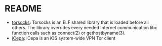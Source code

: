 # README

* [torsocks](https://github.com/dgoulet/torsocks): Torsocks is an ELF shared library that is loaded before all others. The library overrides every needed Internet communication libc function calls such as connect(2) or gethostbyname(3).
* [iCepa](https://github.com/iCepa/iCepa): iCepa is an iOS system-wide VPN Tor client
